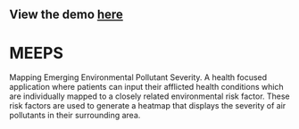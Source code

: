 ## View the demo [here](https://www.youtube.com/watch?v=DawXx5WNeyE)

# MEEPS
Mapping Emerging Environmental Pollutant Severity. A health focused application where patients can input their afflicted health conditions which are individually mapped to a closely related environmental risk factor. These risk factors are used to generate a heatmap that displays the severity of air pollutants in their surrounding area.

